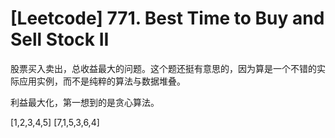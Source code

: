 # [Leetcode] 771. Best Time to Buy and Sell Stock II

股票买入卖出，总收益最大的问题。这个题还挺有意思的，因为算是一个不错的实际应用实例，而不是纯粹的算法与数据堆叠。

利益最大化，第一想到的是贪心算法。

[1,2,3,4,5]
[7,1,5,3,6,4]



